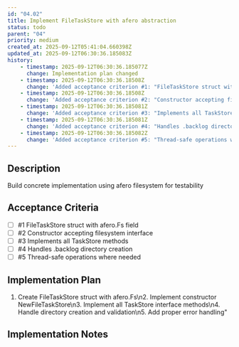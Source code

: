 ```yaml
---
id: "04.02"
title: Implement FileTaskStore with afero abstraction
status: todo
parent: "04"
priority: medium
created_at: 2025-09-12T05:41:04.660398Z
updated_at: 2025-09-12T06:30:36.185083Z
history:
    - timestamp: 2025-09-12T06:30:36.185077Z
      change: Implementation plan changed
    - timestamp: 2025-09-12T06:30:36.18508Z
      change: 'Added acceptance criterion #1: "FileTaskStore struct with afero.Fs field"'
    - timestamp: 2025-09-12T06:30:36.18508Z
      change: 'Added acceptance criterion #2: "Constructor accepting filesystem interface"'
    - timestamp: 2025-09-12T06:30:36.185081Z
      change: 'Added acceptance criterion #3: "Implements all TaskStore methods"'
    - timestamp: 2025-09-12T06:30:36.185081Z
      change: 'Added acceptance criterion #4: "Handles .backlog directory creation"'
    - timestamp: 2025-09-12T06:30:36.185082Z
      change: 'Added acceptance criterion #5: "Thread-safe operations where needed"'
---
```

## Description

Build concrete implementation using afero filesystem for testability

## Acceptance Criteria
<!-- AC:BEGIN -->

- [ ] #1 FileTaskStore struct with afero.Fs field
- [ ] #2 Constructor accepting filesystem interface
- [ ] #3 Implements all TaskStore methods
- [ ] #4 Handles .backlog directory creation
- [ ] #5 Thread-safe operations where needed

<!-- AC:END -->

## Implementation Plan

1. Create FileTaskStore struct with afero.Fs\n2. Implement constructor NewFileTaskStore\n3. Implement all TaskStore interface methods\n4. Handle directory creation and validation\n5. Add proper error handling"

## Implementation Notes


